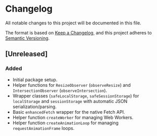 # Changelog

All notable changes to this project will be documented in this file.

The format is based on [Keep a Changelog](https://keepachangelog.com/en/1.0.0/),
and this project adheres to [Semantic Versioning](https://semver.org/spec/v2.0.0.html).

## [Unreleased]

### Added

-   Initial package setup.
-   Helper functions for `ResizeObserver` (`observeResize`) and `IntersectionObserver` (`observeIntersection`).
-   Wrapper classes (`safeLocalStorage`, `safeSessionStorage`) for `localStorage` and `sessionStorage` with automatic JSON serialization/parsing.
-   Basic `enhancedFetch` wrapper for the native Fetch API.
-   Helper function `createWorker` for managing Web Workers.
-   Helper function `createAnimationLoop` for managing `requestAnimationFrame` loops. 